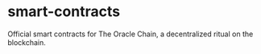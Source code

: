 # smart-contracts
Official smart contracts for The Oracle Chain, a decentralized ritual on the blockchain.
